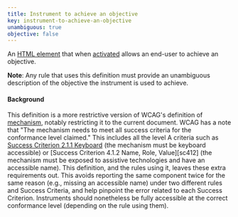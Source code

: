 ```yaml
---
title: Instrument to achieve an objective
key: instrument-to-achieve-an-objective
unambiguous: true
objective: false
---
```


An [HTML element][] that when [activated][] allows an end-user to achieve an objective.

**Note**: Any rule that uses this definition must provide an unambiguous description of the objective the instrument is used to achieve.

#### Background

This definition is a more restrictive version of WCAG's definition of [mechanism][], notably restricting it to the current document. WCAG has a note that "The mechanism needs to meet all success criteria for the conformance level claimed." This includes all the level A criteria such as [Success Criterion 2.1.1 Keyboard][sc211] (the mechanism must be keyboard accessible) or [Success Criterion 4.1.2 Name, Role, Value][sc412] (the mechanism must be exposed to assistive technologies and have an accessible name). This definition, and the rules using it, leaves these extra requirements out. This avoids reporting the same component twice for the same reason (e.g., missing an accessible name) under two different rules and Success Criteria, and help pinpoint the error related to each Success Criterion. Instruments should nonetheless be fully accessible at the correct conformance level (depending on the rule using them).

[activated]: https://html.spec.whatwg.org/#activation
[html element]: https://html.spec.whatwg.org/multipage/dom.html#htmlelement
[mechanism]: https://www.w3.org/TR/WCAG21/#dfn-mechanism 'WCAG Definition of Mechanism'
[sc211]: https://www.w3.org/TR/WCAG21/#keyboard 'Success Criterion 2.1.1 Keyboard'
[sc421]: https://www.w3.org/TR/WCAG21/#name-role-value 'Success Criterion 4.1.2 Name, Role, Value'
